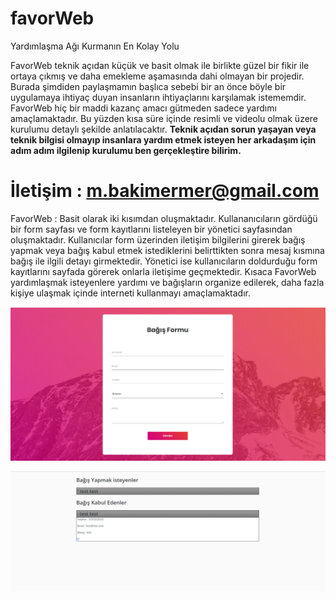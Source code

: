 # favorWeb
Yardımlaşma Ağı Kurmanın En Kolay Yolu



FavorWeb teknik açıdan küçük ve basit olmak ile birlikte güzel bir fikir ile ortaya çıkmış ve daha emekleme aşamasında dahi olmayan bir projedir. Burada şimdiden paylaşmamın başlıca sebebi bir an önce böyle bir uygulamaya ihtiyaç duyan insanların ihtiyaçlarını karşılamak istememdir. FavorWeb hiç bir maddi kazanç amacı gütmeden sadece yardımı amaçlamaktadır. Bu yüzden kısa süre içinde resimli ve videolu olmak üzere kurulumu detaylı şekilde anlatılacaktır. **Teknik açıdan sorun yaşayan veya teknik bilgisi olmayıp insanlara yardım etmek isteyen her arkadaşım için adım adım ilgilenip kurulumu ben gerçekleştire bilirim.**

# İletişim : m.bakimermer@gmail.com


FavorWeb : Basit olarak iki kısımdan oluşmaktadır. Kullananıcıların gördüğü bir form sayfası ve form kayıtlarını listeleyen bir yönetici sayfasından oluşmaktadır. Kullanıcılar form üzerinden iletişim bilgilerini girerek bağış yapmak veya bağış kabul etmek istediklerini belirttikten sonra mesaj kısmına bağış ile ilgili detayı girmektedir. Yönetici ise kullanıcıların doldurduğu form kayıtlarını sayfada görerek onlarla iletişime geçmektedir. Kısaca FavorWeb yardımlaşmak isteyenlere yardımı ve bağışların organize edilerek, daha fazla kişiye ulaşmak içinde interneti kullanmayı amaçlamaktadır.

![Form](form.png)


![Liste](liste.png)
